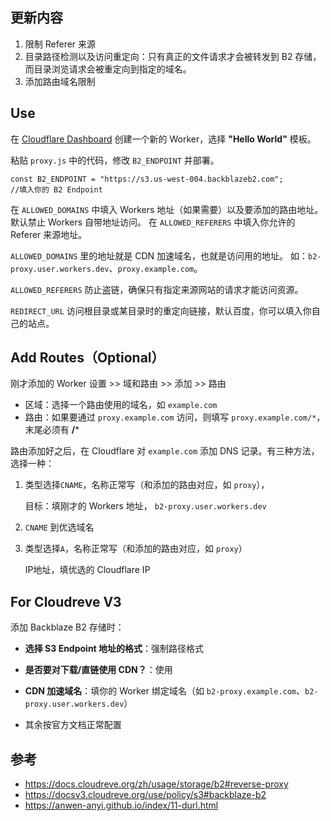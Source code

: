 ## 更新内容

1. 限制 Referer 来源
2. 目录路径检测以及访问重定向：只有真正的文件请求才会被转发到 B2 存储，而目录浏览请求会被重定向到指定的域名。
3. 添加路由域名限制

## Use

在 [Cloudflare Dashboard](https://dash.cloudflare.com/) 创建一个新的 Worker，选择 **"Hello World"** 模板。

粘贴 `proxy.js` 中的代码，修改 `B2_ENDPOINT` 并部署。

```
const B2_ENDPOINT = "https://s3.us-west-004.backblazeb2.com";
//填入你的 B2 Endpoint
```

在 `ALLOWED_DOMAINS` 中填入 Workers 地址（如果需要）以及要添加的路由地址。
默认禁止 Workers 自带地址访问。
在 `ALLOWED_REFERERS` 中填入你允许的 Referer 来源地址。


`ALLOWED_DOMAINS` 里的地址就是 CDN 加速域名，也就是访问用的地址。
如：`b2-proxy.user.workers.dev`、`proxy.example.com`。

`ALLOWED_REFERERS` 防止盗链，确保只有指定来源网站的请求才能访问资源。

`REDIRECT_URL` 访问根目录或某目录时的重定向链接，默认百度，你可以填入你自己的站点。

## Add Routes（Optional）

刚才添加的 Worker 设置 >> 域和路由 >> 添加 >> 路由

* 区域：选择一个路由使用的域名，如 `example.com`
* 路由：如果要通过 `proxy.example.com` 访问，则填写 `proxy.example.com/*`，末尾必须有 **/***

路由添加好之后，在 Cloudflare 对 `example.com` 添加 DNS 记录。有三种方法，选择一种：

1. 类型选择`CNAME`，名称正常写（和添加的路由对应，如 `proxy`），

   目标：填刚才的 Workers 地址， `b2-proxy.user.workers.dev`

2. `CNAME` 到优选域名

3. 类型选择`A`，名称正常写（和添加的路由对应，如 `proxy`）

   IP地址，填优选的 Cloudflare IP

## For Cloudreve V3

添加 Backblaze B2 存储时：

- **选择 S3 Endpoint 地址的格式**：强制路径格式

- **是否要对下载/直链使用 CDN？**：使用

- **CDN 加速域名**：填你的 Worker 绑定域名（如 `b2-proxy.example.com`、`b2-proxy.user.workers.dev`）

- 其余按官方文档正常配置
  
## 参考

- https://docs.cloudreve.org/zh/usage/storage/b2#reverse-proxy
- https://docsv3.cloudreve.org/use/policy/s3#backblaze-b2
- https://anwen-anyi.github.io/index/11-durl.html
